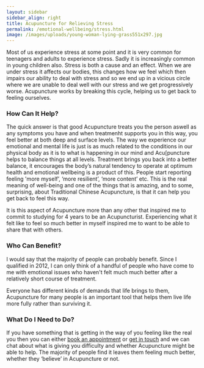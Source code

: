 ```yaml
---
layout: sidebar
sidebar_align: right
title: Acupuncture for Relieving Stress
permalink: /emotional-wellbeing/stress.html
image: /images/uploads/young-woman-lying-grass551x297.jpg
---
```

  Most of us experience stress at some point and it is very common for teenagers and adults to experience stress. Sadly it is increasingly common in young children also. Stress is both a cause and an effect. When we are under stress it affects our bodies, this changes how we feel which then impairs our ability to deal with stress and so we end up in a vicious circle where we are unable to deal well with our stress and we get progressively worse. Acupuncture works by breaking this cycle, helping us to get back to feeling ourselves.

### How Can It Help?
  The quick answer is that good Acupuncture treats you the person aswell as any symptoms you have and when treatmenht supports you in this way, you feel better at both deep and surface levels. The way we experience our emotional and mental life is just is as much related to the conditions in our physical body as it is to what is happening in our mind and Acu[puncture helps to balance things at all levels. Treatment brings you back into a better balance, it encourages the body’s natural tendency to operate at optimum health and emotional wellbeing is a product of this. People start reporting feeling 'more myself’, ‘more resilient’, ‘more content’ etc. This is the real meaning of well-being and one of the things that is amazing, and to some, surprising, about Traditional Chinese Acupuncture, is that it can help you get back to feel this way.

  It is this aspect of Acupuncture more than any other that inspired me to commit to studying for 4 years to be an Acupuncturist.  Experiencing what it felt like to feel so much better in myself inspired me to want to be able to share that with others.


### Who Can Benefit?
  I would say that the majority of people can probably benefit. Since I qualified in 2012, I can only think of a handful of people who have come to me with emotional issues who haven't felt much much better after a relatively short course of treatment.

  Everyone has different kinds of demands that life brings to them, Acupuncture for many people is an important tool that helps them live life more fully rather than surviving it.

### What Do I Need to Do?
  If you have something that is getting in the way of you feeling like the real you then you can either [book an appointment](/how-to-book.html) or [get in touch](#contact-trigger) and we can chat about what is giving you difficulty and whether Acupuncture might be able to help. The majority of people find it leaves them feeling much better, whether they ‘believe’ in Acupuncture or not.
